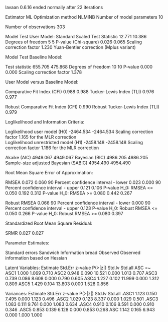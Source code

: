 lavaan 0.6.16 ended normally after 22 iterations

  Estimator                                         ML
  Optimization method                           NLMINB
  Number of model parameters                        10

  Number of observations                           303

Model Test User Model:
                                              Standard      Scaled
  Test Statistic                                12.771      10.386
  Degrees of freedom                                 5           5
  P-value (Chi-square)                           0.026       0.065
  Scaling correction factor                                  1.230
    Yuan-Bentler correction (Mplus variant)                       

Model Test Baseline Model:

  Test statistic                               655.705     475.868
  Degrees of freedom                                10          10
  P-value                                        0.000       0.000
  Scaling correction factor                                  1.378

User Model versus Baseline Model:

  Comparative Fit Index (CFI)                    0.988       0.988
  Tucker-Lewis Index (TLI)                       0.976       0.977
                                                                  
  Robust Comparative Fit Index (CFI)                         0.990
  Robust Tucker-Lewis Index (TLI)                            0.979

Loglikelihood and Information Criteria:

  Loglikelihood user model (H0)              -2464.534   -2464.534
  Scaling correction factor                                  1.165
      for the MLR correction                                      
  Loglikelihood unrestricted model (H1)      -2458.148   -2458.148
  Scaling correction factor                                  1.186
      for the MLR correction                                      
                                                                  
  Akaike (AIC)                                4949.067    4949.067
  Bayesian (BIC)                              4986.205    4986.205
  Sample-size adjusted Bayesian (SABIC)       4954.490    4954.490

Root Mean Square Error of Approximation:

  RMSEA                                          0.072       0.060
  90 Percent confidence interval - lower         0.023       0.000
  90 Percent confidence interval - upper         0.121       0.106
  P-value H_0: RMSEA <= 0.050                    0.192       0.312
  P-value H_0: RMSEA >= 0.080                    0.442       0.267
                                                                  
  Robust RMSEA                                               0.066
  90 Percent confidence interval - lower                     0.000
  90 Percent confidence interval - upper                     0.123
  P-value H_0: Robust RMSEA <= 0.050                         0.266
  P-value H_0: Robust RMSEA >= 0.080                         0.397

Standardized Root Mean Square Residual:

  SRMR                                           0.027       0.027

Parameter Estimates:

  Standard errors                             Sandwich
  Information bread                           Observed
  Observed information based on                Hessian

Latent Variables:
                   Estimate  Std.Err  z-value  P(>|z|)   Std.lv  Std.all
  ASC =~                                                                
    ASC1              1.000                               1.069    0.710
    ASC2              0.948    0.090   10.521    0.000    1.013    0.707
    ASC3              0.739    0.086    8.608    0.000    0.790    0.605
    ASC4              1.227    0.102   11.999    0.000    1.312    0.809
    ASC5              1.429    0.104   13.803    0.000    1.528    0.856

Variances:
                   Estimate  Std.Err  z-value  P(>|z|)   Std.lv  Std.all
   .ASC1              1.123    0.150    7.495    0.000    1.123    0.496
   .ASC2              1.029    0.123    8.337    0.000    1.029    0.501
   .ASC3              1.083    0.111    9.761    0.000    1.083    0.634
   .ASC4              0.910    0.106    8.591    0.000    0.910    0.346
   .ASC5              0.853    0.139    6.128    0.000    0.853    0.268
    ASC               1.142    0.165    6.943    0.000    1.000    1.000

